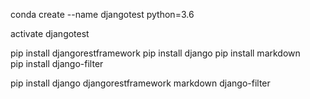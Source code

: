 conda create --name djangotest python=3.6

activate djangotest

pip install djangorestframework
pip install django
pip install markdown     
pip install django-filter

pip install django djangorestframework  markdown  django-filter
